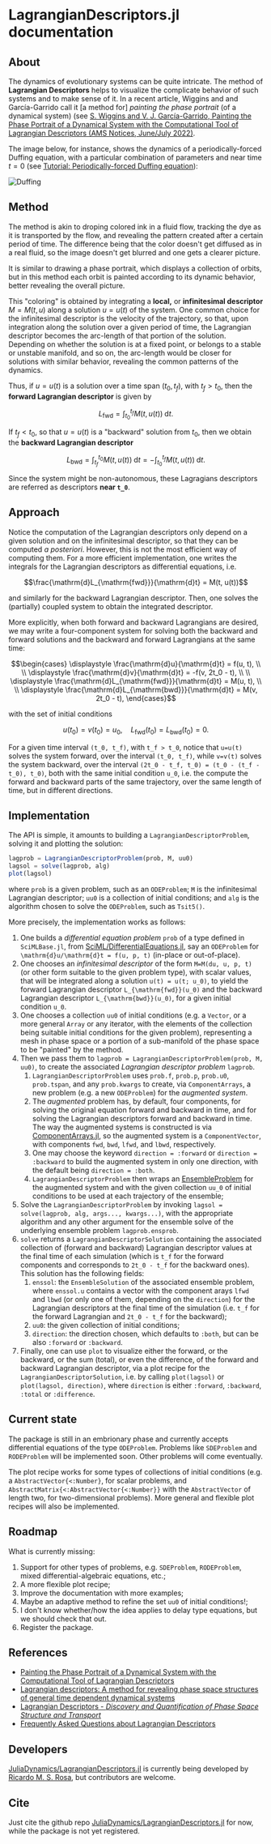 # LagrangianDescriptors.jl documentation

## About

The dynamics of evolutionary systems can be quite intricate. The method of **Lagrangian Descriptors** helps to visualize the complicate behavior of such systems and to make sense of it. In a recent article, Wiggins and and García-Garrido call it [a method for] *painting the phase portrait* (of a dynamical system) (see [S. Wiggins and V. J. García-Garrido, Painting the Phase Portrait of a Dynamical System with the Computational Tool of Lagrangian Descriptors (AMS Notices, June/July 2022)](https://www.ams.org/journals/notices/202206/noti2489/noti2489.html?adat=June/July%202022&trk=2489&galt=none&cat=feature&pdfissue=202206&pdffile=rnoti-p936.pdf).

The image below, for instance, shows the dynamics of a periodically-forced Duffing equation, with a particular combination of parameters and near time $t=0$ (see [Tutorial: Periodically-forced Duffing equation](tutorial_ODEs.md#Periodically-forced-Duffing-equation)):

![Duffing](img/duffing.png)

## Method

The method is akin to droping colored ink in a fluid flow, tracking the dye as it is transported by the flow, and revealing the pattern created after a certain period of time. The difference being that the color doesn't get diffused as in a real fluid, so the image doesn't get blurred and one gets a clearer picture.

It is similar to drawing a phase portrait, which displays a collection of orbits, but in this method each orbit is painted according to its dynamic behavior, better revealing the overall picture.

This "coloring" is obtained by integrating a **local,** or **infinitesimal descriptor** $M=M(t, u)$ along a solution $u=u(t)$ of the system. One common choice for the infinitesimal descriptor is the velocity of the trajectory, so that, upon integration along the solution over a given period of time, the Lagrangian descriptor becomes the arc-length of that portion of the solution. Depending on whether the solution is at a fixed point, or belongs to a stable or unstable manifold, and so on, the arc-length would be closer for solutions with similar behavior, revealing the common patterns of the dynamics.

Thus, if $u=u(t)$ is a solution over a time span $(t_0, t_f)$, with $t_f > t_0$, then the **forward Lagrangian descriptor** is given by

```math
L_{\mathrm{fwd}} = \int_{t_0}^{t_f} M(t, u(t)) \;\mathrm{d}t.
```

If $t_f < t_0$, so that $u=u(t)$ is a "backward" solution from $t_0$, then we obtain the **backward Lagrangian descriptor**

```math
L_{\mathrm{bwd}} = \int_{t_f}^{t_0} M(t, u(t)) \;\mathrm{d}t = - \int_{t_0}^{t_f} M(t, u(t)) \;\mathrm{d}t.
```

Since the system might be non-autonomous, these Lagragians descriptors are referred as descriptors **near ``t_0``**.

## Approach

Notice the computation of the Lagrangian descriptors only depend on a given solution and on the infinitesimal descriptor, so that they can be computed *a posteriori*. However, this is not the most efficient way of computing them. For a more efficient implementation, one writes the integrals for the Lagrangian descriptors as differential equations, i.e.

```math
\frac{\mathrm{d}L_{\mathrm{fwd}}}{\mathrm{d}t} = M(t, u(t))
```
and similarly for the backward Lagrangian descriptor. Then, one solves the (partially) coupled system to obtain the integrated descriptor.

More explicitly, when both forward and backward Lagrangians are desired, we may write a four-component system for solving both the backward and forward solutions and the backward and forward Lagrangians at the same time:

```math
\begin{cases}
  \displaystyle \frac{\mathrm{d}u}{\mathrm{d}t} = f(u, t), \\ \\
  \displaystyle \frac{\mathrm{d}v}{\mathrm{d}t} = -f(v, 2t_0 - t), \\ \\
  \displaystyle \frac{\mathrm{d}L_{\mathrm{fwd}}}{\mathrm{d}t} = M(u, t), \\ \\
  \displaystyle \frac{\mathrm{d}L_{\mathrm{bwd}}}{\mathrm{d}t} = M(v, 2t_0 - t),
\end{cases}
```
with the set of initial conditions
```math
u(t_0) = v(t_0) = u_0, \quad L_{\mathrm{fwd}}(t_0) = L_{\mathrm{bwd}}(t_0) = 0.
```

For a given time interval ``(t_0, t_f)``, with ``t_f > t_0``, notice that ``u=u(t)`` solves the system forward, over the interval ``(t_0, t_f)``, while ``v=v(t)`` solves the system backward, over the interval ``(2t_0 - t_f, t_0) = (t_0 - (t_f - t_0), t_0)``, both with the same initial condition ``u_0``, i.e. the compute the forward and backward parts of the same trajectory, over the same length of time, but in different directions.

## Implementation

The API is simple, it amounts to building a `LagrangianDescriptorProblem`, solving it and plotting the solution:

```julia
lagprob = LagrangianDescriptorProblem(prob, M, uu0)
lagsol = solve(lagprob, alg)
plot(lagsol)
```

where `prob` is a given problem, such as an `ODEProblem`; `M` is the infinitesimal Lagrangian descriptor; `uu0` is a collection of initial conditions; and `alg` is the algorithm chosen to solve the `ODEProblem`, such as `Tsit5()`.

More precisely, the implementation works as follows:

1. One builds a *differential equation problem* `prob` of a type defined in `SciMLBase.jl`, from [SciML/DifferentialEquations.jl](https://github.com/SciML/DifferentialEquations.jl), say an `ODEProblem` for ``\mathrm{d}u/\mathrm{d}t = f(u, p, t)`` (in-place or out-of-place). 
1. One chooses an *infinitesimal descriptor* of the form `M=M(du, u, p, t)` (or other form suitable to the given problem type), with scalar values, that will be integrated along a solution ``u(t) = u(t; u_0)``, to yield the forward Lagrangian descriptor ``L_{\mathrm{fwd}}(u_0)`` and the backward Lagrangian descriptor ``L_{\mathrm{bwd}}(u_0)``, for a given initial condition ``u_0``.
1. One chooses a collection `uu0` of initial conditions (e.g. a `Vector`, or a more general `Array` or any iterator, with the elements of the collection being suitable initial conditions for the given problem), representing a mesh in phase space or a portion of a sub-manifold of the phase space to be "painted" by the method.
1. Then we pass them to `lagprob = LagrangianDescriptorProblem(prob, M, uu0)`, to create the associated *Lagrangian descriptor problem* `lagprob`.
    1. `LagrangianDescriptorProblem` uses `prob.f`, `prob.p`, `prob.u0`, `prob.tspan`, and any `prob.kwargs` to create, via `ComponentArrays`, a new problem (e.g. a new `ODEProblem`) for the *augmented system*.
    1. The *augmented* problem has, by default, four components, for solving the original equation forward and backward in time, and for solving the Lagrangian descriptors forward and backward in time. The way the augmented systems is constructed is via [ComponentArrays.jl](https://github.com/jonniedie/ComponentArrays.jl), so the augmented system is a `ComponentVector`, with components `fwd`, `bwd`, `lfwd`, and `lbwd`, respectively.
    2. One may choose the keyword `direction = :forward` or `direction = :backward` to build the augmented system in only one direction, with the default being `direction = :both`.
    1. `LagrangianDescriptorProblem` then wraps an [EnsembleProblem](https://diffeq.sciml.ai/dev/features/ensemble/) for the augmented system and with the given collection `uu_0` of initial conditions to be used at each trajectory of the ensemble;
1. Solve the `LagrangianDescriptorProblem` by invoking `lagsol = solve(lagprob, alg, args..., kwargs...)`, with the appropriate algorithm and any other argument for the ensemble solve of the underlying ensemble problem `lagprob.ensprob`. 
1. `solve` returns a `LagrangianDescriptorSolution` containing the associated collection of (forward and backward) Lagrangian descriptor values at the final time of each simulation (which is ``t_f`` for the forward components and corresponds to ``2t_0 - t_f`` for the backward ones). This solution has the following fields:
    1. `enssol`: the `EnsembleSolution` of the associated ensemble problem, where `enssol.u` contains a vector with the component arays `lfwd` and `lbwd` (or only one of them, depending on the `direction`) for the Lagrangian descriptors at the final time of the simulation (i.e. ``t_f`` for the forward Lagrangian and ``2t_0 - t_f`` for the backward);
    1. `uu0`: the given collection of initial conditions;
    1. `direction`: the direction chosen, which defaults to `:both`, but can be also `:forward` or `:backward`.
1. Finally, one can use `plot` to visualize either the forward, or the backward, or the sum (total), or even the difference, of the forward and backward Lagrangian descriptor, via a plot recipe for the `LagrangianDescriptorSolution`, i.e. by calling `plot(lagsol)` or `plot(lagsol, direction)`, where `direction` is either `:forward`, `:backward`, `:total` or `:difference`.

## Current state

The package is still in an embrionary phase and currently accepts differential equations of the type `ODEProblem`. Problems like `SDEProblem` and `RODEProblem` will be implemented soon. Other problems will come eventually.

The plot recipe works for some types of collections of initial conditions (e.g. a `AbstractVector{<:Number}`, for scalar problems, and `AbstractMatrix{<:AbstractVector{<:Number}}` with the `AbstractVector` of length two, for two-dimensional problems). More general and flexible plot recipes will also be implemented.

## Roadmap

What is currently missing:
1. Support for other types of problems, e.g. `SDEProblem`, `RODEProblem`, mixed differential-algebraic equations, etc.;
1. A more flexible plot recipe;
1. Improve the documentation with more examples;
1. Maybe an adaptive method to refine the set `uu0` of initial conditions!;
1. I don't know whether/how the idea applies to delay type equations, but we should check that out.
1. Register the package.

## References

* [Painting the Phase Portrait of a Dynamical System with the Computational Tool of Lagrangian Descriptors](https://www.ams.org/journals/notices/202206/noti2489/noti2489.html?adat=June/July%202022&trk=2489&galt=none&cat=feature&pdfissue=202206&pdffile=rnoti-p936.pdf)
* [Lagrangian descriptors: A method for revealing phase space structures of general time dependent dynamical systems](https://www.sciencedirect.com/science/article/abs/pii/S1007570413002037)
* [Lagrangian Descriptors - *Discovery and Quantification of Phase Space Structure and Transport*](https://champsproject.github.io/lagrangian_descriptors/docs/authors.html)
* [Frequently Asked Questions about Lagrangian Descriptors](https://acp.copernicus.org/preprints/acp-2016-633/acp-2016-633-SC2-supplement.pdf)

## Developers

[JuliaDynamics/LagrangianDescriptors.jl](https://github.com/JuliaDynamics/LagrangianDescriptors.jl) is currently being developed by [Ricardo M. S. Rosa](https://rmsrosa.github.io), but contributors are welcome.

## Cite

Just cite the github repo [JuliaDynamics/LagrangianDescriptors.jl](https://github.com/JuliaDynamics/LagrangianDescriptors.jl) for now, while the package is not yet registered.

